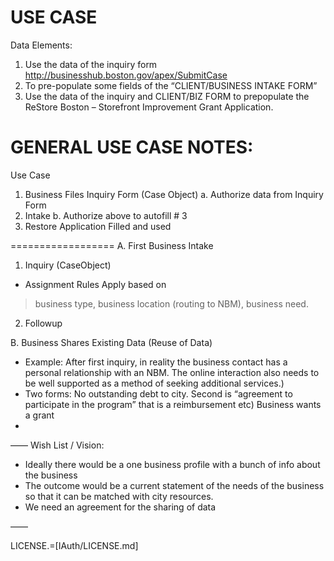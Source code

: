 # USE CASE

Data Elements:
 
1. Use the data of the inquiry form http://businesshub.boston.gov/apex/SubmitCase
2. To pre-populate some fields of the “CLIENT/BUSINESS INTAKE FORM”
3. Use the data of the inquiry and CLIENT/BIZ FORM to prepopulate the ReStore Boston – Storefront Improvement Grant Application.
 


# GENERAL USE CASE NOTES:

Use Case 

1. Business Files Inquiry Form (Case Object)
a. Authorize data from Inquiry Form
2. Intake 
b. Authorize above to autofill # 3
3. Restore Application Filled and used 


==================
A. First Business Intake
1. Inquiry (CaseObject)
- Assignment Rules Apply based on 
> business type, business location (routing to NBM), business need.
2. Followup

B. Business Shares Existing Data (Reuse of Data)
* Example: After first inquiry, in reality the business contact has a personal relationship with an NBM.  The online interaction also needs to be well supported as a method of seeking additional services.)
* Two forms: No outstanding debt to city.  Second is “agreement to participate in the program” that is a reimbursement etc)
Business wants a grant
* 
——
Wish List / Vision:

* Ideally there would be a one business profile with a bunch of info about the business 
* The outcome would be a current statement of the needs of the business so that it can be matched with city resources.
* We need an agreement for the sharing of data

——

LICENSE.=[IAuth/LICENSE.md]
